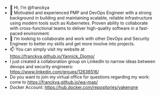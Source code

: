 - 👋 Hi, I’m @franckya
- 👀 Motivated and experienced PMP and DevOps Engineer with a strong background in building and maintaining scalable, reliable infrastructure using modern tools such as Kubernetes. Proven ability to collaborate with cross-functional teams to deliver high-quality software in a fast-paced environment.
- 💞️ I’m looking to collaborate and work with other DevOps and Security Engineer to better my skills and get more involve into projects.
- 📫 You can simply visit my website at https://franckya.github.io/Yannick_Djomo/
- I just created a collaboration group on LinkedIn to narrow ideas between devops and security engineers: https://www.linkedin.com/groups/12636516/
- Do you want to join my virtual office for questions regarding my work: come to https://franckya.github.io/wa-map/
- Docker Account: https://hub.docker.com/repositories/yakengne
